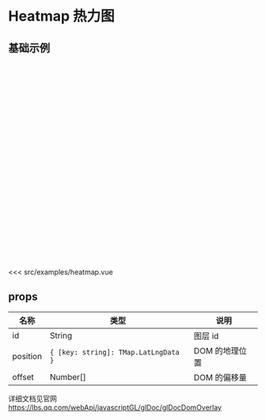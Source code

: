# Heatmap 热力图

## 基础示例

<div style="height:400px"><DemoHeatmap/></div>

<<< src/examples/heatmap.vue

## props

| 名称     | 类型                                 | 说明           |
| -------- | ------------------------------------ | -------------- |
| id       | String                               | 图层 id        |
| position | `{ [key: string]: TMap.LatLngData }` | DOM 的地理位置 |
| offset   | Number[]                             | DOM 的偏移量   |

详细文档见官网 https://lbs.qq.com/webApi/javascriptGL/glDoc/glDocDomOverlay
